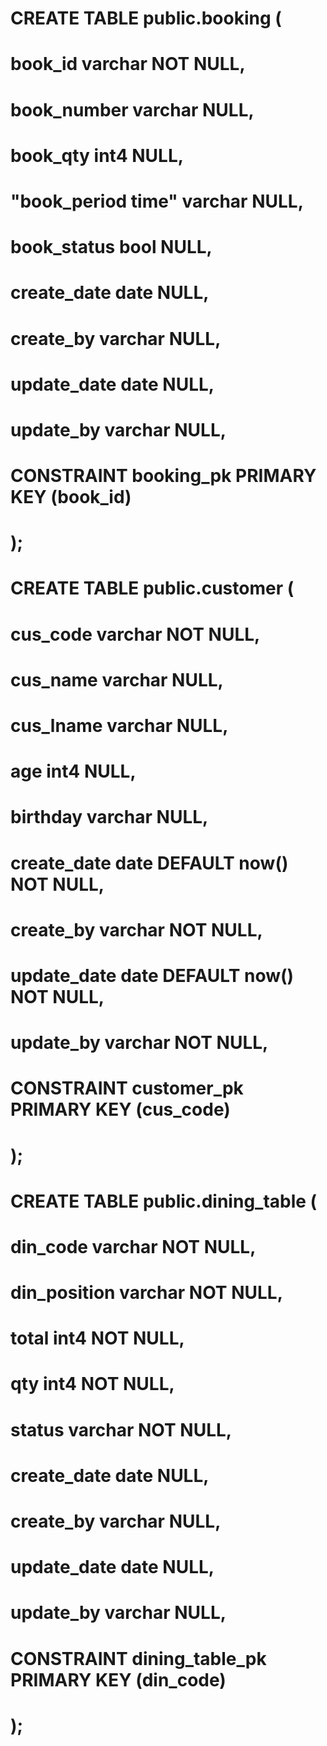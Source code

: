 # CREATE TABLE public.booking (
# 	book_id varchar NOT NULL,
# 	book_number varchar NULL,
# 	book_qty int4 NULL,
# 	"book_period time" varchar NULL,
# 	book_status bool NULL,
# 	create_date date NULL,
# 	create_by varchar NULL,
# 	update_date date NULL,
# 	update_by varchar NULL,
# 	CONSTRAINT booking_pk PRIMARY KEY (book_id)
# );

# CREATE TABLE public.customer (
# 	cus_code varchar NOT NULL,
# 	cus_name varchar NULL,
# 	cus_lname varchar NULL,
# 	age int4 NULL,
# 	birthday varchar NULL,
# 	create_date date DEFAULT now() NOT NULL,
# 	create_by varchar NOT NULL,
# 	update_date date DEFAULT now() NOT NULL,
# 	update_by varchar NOT NULL,
# 	CONSTRAINT customer_pk PRIMARY KEY (cus_code)
# );

# CREATE TABLE public.dining_table (
# 	din_code varchar NOT NULL,
# 	din_position varchar NOT NULL,
# 	total int4 NOT NULL,
# 	qty int4 NOT NULL,
# 	status varchar NOT NULL,
# 	create_date date NULL,
# 	create_by varchar NULL,
# 	update_date date NULL,
# 	update_by varchar NULL,
# 	CONSTRAINT dining_table_pk PRIMARY KEY (din_code)
# );